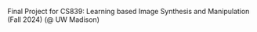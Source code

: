 Final Project for CS839: Learning based Image Synthesis and Manipulation (Fall 2024) (@ UW Madison)

